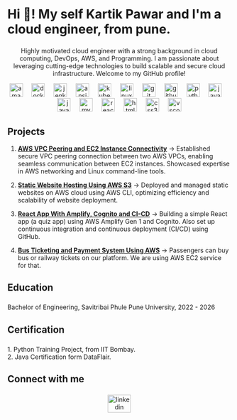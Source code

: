  <br clear="both">

<h1 align="left">Hi 👋! My self Kartik Pawar and I'm a cloud engineer, from pune.</h1>

###

<p align="center">Highly motivated cloud engineer with a strong background in cloud computing, DevOps,  AWS, and Programming. I am passionate about leveraging cutting-edge technologies to build scalable and secure cloud infrastructure. Welcome to my GitHub profile!</p>


<div align="center">
  <img src="https://skillicons.dev/icons?i=aws" height="30" alt="amazonwebservices logo"  />
  <img width="12" />
  <img src="https://cdn.jsdelivr.net/gh/devicons/devicon/icons/docker/docker-original.svg" height="30" alt="docker logo"  />
  <img width="12" />
  <img src="https://skillicons.dev/icons?i=jenkins" height="30" alt="jenkins logo"  />
  <img width="12" />
  <img src="https://cdn.jsdelivr.net/gh/devicons/devicon/icons/ansible/ansible-original.svg" height="30" alt="ansible logo"  />
  <img width="12" />
  <img src="https://cdn.jsdelivr.net/gh/devicons/devicon/icons/kubernetes/kubernetes-plain.svg" height="30" alt="kubernetes logo"  />
  <img width="12" />
  <img src="https://cdn.jsdelivr.net/gh/devicons/devicon/icons/linux/linux-original.svg" height="30" alt="linux logo"  />
  <img width="12" />
  <img src="https://cdn.jsdelivr.net/gh/devicons/devicon/icons/git/git-original.svg" height="30" alt="git logo"  />
  <img width="12" />
  <img src="https://skillicons.dev/icons?i=github" height="30" alt="github logo"  />
  <img width="12" />
  <img src="https://cdn.jsdelivr.net/gh/devicons/devicon/icons/python/python-original.svg" height="30" alt="python logo"  />
  <img width="12" />
  <img src="https://cdn.jsdelivr.net/gh/devicons/devicon/icons/java/java-original.svg" height="30" alt="java logo"  />
  <img width="12" />
  <img src="https://cdn.jsdelivr.net/gh/devicons/devicon/icons/javascript/javascript-original.svg" height="30" alt="javascript logo"  />
  <img width="12" />
  <img src="https://cdn.jsdelivr.net/gh/devicons/devicon/icons/mysql/mysql-original.svg" height="30" alt="mysql logo"  />
  <img width="12" />
  <img src="https://cdn.jsdelivr.net/gh/devicons/devicon/icons/react/react-original.svg" height="30" alt="react logo"  />
  <img width="12" />
  <img src="https://cdn.jsdelivr.net/gh/devicons/devicon/icons/html5/html5-original.svg" height="30" alt="html5 logo"  />
  <img width="12" />
  <img src="https://cdn.jsdelivr.net/gh/devicons/devicon/icons/css3/css3-original.svg" height="30" alt="css3 logo"  />
  <img width="12" />
  <img src="https://cdn.jsdelivr.net/gh/devicons/devicon/icons/vscode/vscode-original.svg" height="30" alt="vscode logo"  />
</div>

###

<h2 align="left">Projects</h2>

1. **[AWS VPC Peering and EC2 Instance Connectivity](https://github.com/Kartikpawar143/AWS-VPC-Peering-and-EC2-instance-connectivity..git)**
   → Established secure VPC peering connection between two AWS VPCs, enabling seamless communication between EC2 instances. Showcased expertise in AWS networking and Linux command-line tools.

2. **[Static Website Hosting Using AWS S3](https://github.com/Kartikpawar143/AWS-S3)**
   → Deployed and managed static websites on AWS cloud using AWS CLI, optimizing efficiency and scalability of website deployment.
  
3. **[React App With Amplify, Cognito and CI-CD](https://github.com/Kartikpawar143/Building-a-React-App-with-Amplify-Gen-1-Cognito-and-CI-CD.git)**
   →  Building a simple React app (a quiz app) using AWS Amplify Gen 1 and Cognito. Also set up continuous integration and continuous deployment (CI/CD) using GitHub.

4. **[Bus Ticketing and Payment System Using AWS](https://github.com/Kartikpawar143/Bus-Ticketing-and-payment-System-Using-AWS.git)**
   →  Passengers can buy bus or railway tickets on our platform. We are using AWS EC2 service for that.

###

<h2 align="left">Education</h2>

###

<p align="left">Bachelor of Engineering, Savitribai Phule Pune University, 2022 - 2026</p>

###

<h2 align="left">Certification</h2>

###

<p align="left">1. Python Training Project, from IIT Bombay.<br>2. Java Certification form DataFlair.</p>

###

<h2 align="left">Connect with me</h2>

###

<div align="center">
  <a href="https://www.linkedin.com/in/kartikpawar876?lipi=urn%3Ali%3Apage%3Ad_flagship3_profile_view_base_contact_details%3BEYoDleagRFGIERaCuH%2BQSw%3D%3D" target="_blank">
    <img src="https://raw.githubusercontent.com/maurodesouza/profile-readme-generator/master/src/assets/icons/social/linkedin/default.svg" width="52" height="40" alt="linkedin logo"  />
  </a>
</div>

###


